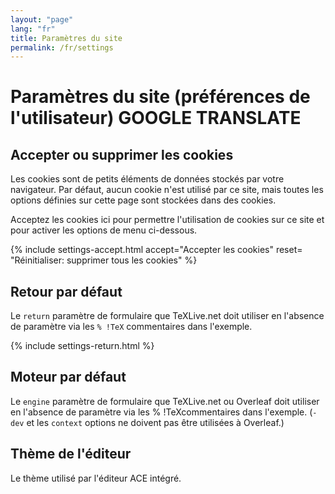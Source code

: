 ```yaml
---
layout: "page"
lang: "fr"
title: Paramètres du site
permalink: /fr/settings
---
```

# Paramètres du site (préférences de l'utilisateur) GOOGLE TRANSLATE

## Accepter ou supprimer les cookies

Les cookies sont de petits éléments de données stockés par votre navigateur. Par défaut, aucun cookie n'est utilisé par ce site, mais toutes les options définies sur cette page sont stockées dans des cookies.

Acceptez les cookies ici pour permettre l'utilisation de cookies sur ce site et pour activer les options de menu ci-dessous.


{% include settings-accept.html 
   accept="Accepter les cookies"
   reset= "Réinitialiser: supprimer tous les cookies"
%}

## Retour par défaut

Le `return` paramètre de formulaire que TeXLive.net doit utiliser en l'absence de paramètre via les `% !TeX` commentaires dans l'exemple.

{% include settings-return.html %}


## Moteur par défaut

Le `engine` paramètre de formulaire que TeXLive.net ou Overleaf doit utiliser en l'absence de paramètre via les % !TeXcommentaires dans l'exemple. (`-dev` et les `context` options ne doivent pas être utilisées à Overleaf.)




## Thème de l'éditeur
Le thème utilisé par l'éditeur ACE intégré.


